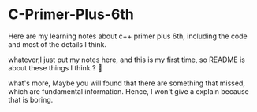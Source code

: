 # C-Primer-Plus-6th

Here are my learning notes about c++ primer plus 6th, including the code and most of the details I think.

whatever,I just put my notes here, and this is my first time, so README is about these things I think ? :crab:

what's more, Maybe you will found that there are something that missed, which are fundamental information. Hence, I won't give a explain because that is boring. 
